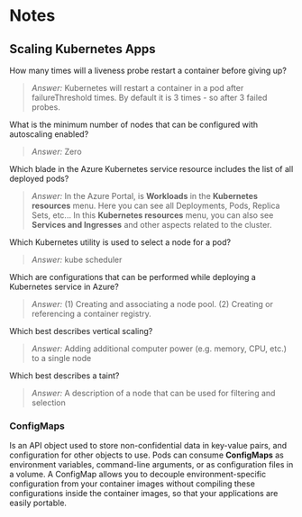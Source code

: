 # Notes

## Scaling Kubernetes Apps

How many times will a liveness probe restart a container before giving up?

> *Answer:* Kubernetes will restart a container in a pod after failureThreshold times. By default it is 3 times - so after 3 failed probes.

What is the minimum number of nodes that can be configured with autoscaling enabled?

> *Answer:* Zero

Which blade in the Azure Kubernetes service resource includes the list of all deployed pods?

> *Answer:* In the Azure Portal, is **Workloads** in the **Kubernetes resources** menu. Here you can see all Deployments, Pods, Replica Sets, etc... In this **Kubernetes resources** menu, you can also see **Services and Ingresses** and other aspects related to the cluster.

Which Kubernetes utility is used to select a node for a pod?

> *Answer:* kube scheduler

Which are configurations that can be performed while deploying a Kubernetes service in Azure?

> *Answer:* (1) Creating and associating a node pool. (2) Creating or referencing a container registry.

Which best describes vertical scaling?

> *Answer:* Adding additional computer power (e.g. memory, CPU, etc.) to a single node

Which best describes a taint?

> *Answer:* A description of a node that can be used for filtering and selection

### ConfigMaps

Is an API object used to store non-confidential data in key-value pairs, and configuration for other objects to use. Pods can consume **ConfigMaps** as environment variables, command-line arguments, or as configuration files in a volume. A ConfigMap allows you to decouple environment-specific configuration from your container images without compiling these configurations inside the container images, so that your applications are easily portable.
